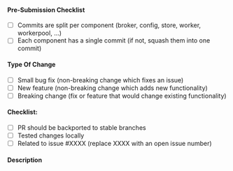 <!-- Paota Pull Request Template -->

#### Pre-Submission Checklist
<!-- Go over all points below, and after creating the PR, tick all the checkboxes that apply -->
<!-- All points should be verified, otherwise, read the CONTRIBUTING guidelines from above-->
- [ ] Commits are split per component (broker, config, store, worker, workerpool, ...)
- [ ] Each component has a single commit (if not, squash them into one commit)

#### Type Of Change
- [ ] Small bug fix (non-breaking change which fixes an issue)
- [ ] New feature (non-breaking change which adds new functionality)
- [ ] Breaking change (fix or feature that would change existing functionality)

#### Checklist:
<!-- Go over all points below, and after creating the PR, tick the checkboxes that apply -->
- [ ] PR should be backported to stable branches
- [ ] Tested changes locally
- [ ] Related to issue #XXXX (replace XXXX with an open issue number)

#### Description
<!-- Describe your changes in detail -->